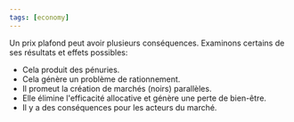 ```yaml
---
tags: [economy] 
---
```


Un prix plafond peut avoir plusieurs conséquences. Examinons certains de ses résultats et effets possibles: 

- Cela produit des pénuries. 
- Cela génère un problème de rationnement. 
- Il promeut la création de marchés (noirs) parallèles. 
- Elle élimine l'efficacité allocative et génère une perte de bien-être. 
- Il y a des conséquences pour les acteurs du marché.